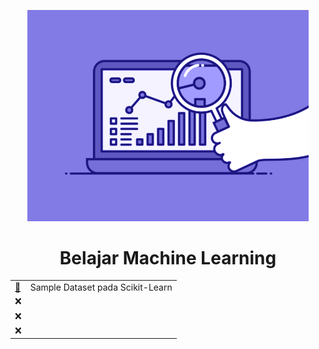 <p align = "center">
  <img src = "Readme/74pZ.gif" width = 450px>
</p>

<h1 align = "center"> Belajar Machine Learning </h1>



|  |  |
|----|----|
| [:scroll:](https://github.com/bgsdanang/Belajar-Machine-Learning/blob/main/learning/Sample%20Dataset%20pada%20Scikit-Learn.ipynb)| Sample Dataset pada Scikit-Learn | 
| :x: |  |
| :x: |  |
| :x: |  |


